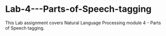 # Lab-4---Parts-of-Speech-tagging

This Lab assignment covers Natural Language Processing module 4 - Parts of Speech tagging.
